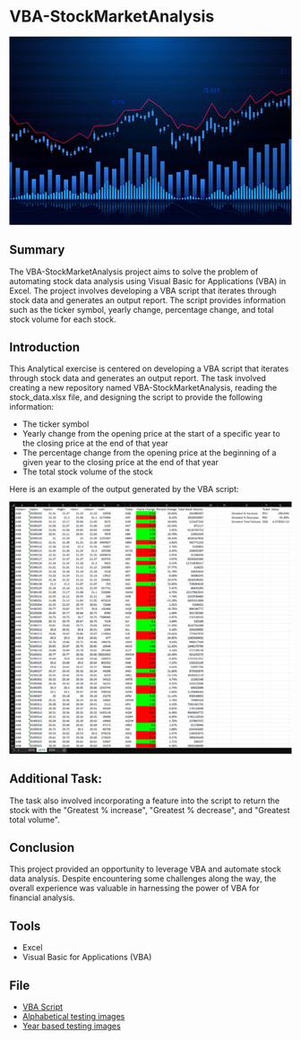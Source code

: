 # VBA-StockMarketAnalysis

![Main Image](./Images/accounting-bar-chart.jpg)

## Summary
The VBA-StockMarketAnalysis project aims to solve the problem of automating stock data analysis using Visual Basic for Applications (VBA) in Excel. The project involves developing a VBA script that iterates through stock data and generates an output report. The script provides information such as the ticker symbol, yearly change, percentage change, and total stock volume for each stock.

## Introduction
This Analytical exercise is centered on developing a VBA script that iterates through stock data and generates an output report. The task involved creating a new repository named VBA-StockMarketAnalysis, reading the stock_data.xlsx file, and designing the script to provide the following information:

- The ticker symbol
- Yearly change from the opening price at the start of a specific year to the closing price at the end of that year
- The percentage change from the opening price at the beginning of a given year to the closing price at the end of that year
- The total stock volume of the stock

Here is an example of the output generated by the VBA script:

![Year-based Testing Image](./Images/Multiple_year_stock_data/Multiple_year_stock_data_PG2_2019.png)

## Additional Task:
The task also involved incorporating a feature into the script to return the stock with the "Greatest % increase", "Greatest % decrease", and "Greatest total volume".

## Conclusion
This project provided an opportunity to leverage VBA and automate stock data analysis. Despite encountering some challenges along the way, the overall experience was valuable in harnessing the power of VBA for financial analysis.

## Tools
- Excel
- Visual Basic for Applications (VBA)

## File
- [VBA Script](./VBA_Of_Wall_Street_Anush_Final1.vb)
- [Alphabetical testing images](./Images/Alphabetical_Testing)
- [Year based testing images](./Images/Multiple_year_stock_data)



